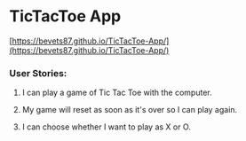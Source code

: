 # TicTacToe App
[https://bevets87.github.io/TicTacToe-App/](https://bevets87.github.io/TicTacToe-App/)

### User Stories:

1. I can play a game of Tic Tac Toe with the computer.

2. My game will reset as soon as it's over so I can play again.

3. I can choose whether I want to play as X or O.
